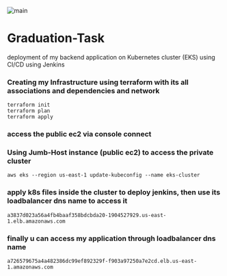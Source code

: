 ![main](https://github.com/Mustafa-Essam223/Infra-repo/assets/40956565/24bf6d3a-cbec-444d-b191-59669f1a6a0e)

# Graduation-Task
deployment of my backend application on Kubernetes cluster (EKS) using CI/CD using Jenkins
### Creating  my Infrastructure using terraform with its all associations and dependencies and network
```
terraform init 
terraform plan 
terraform apply 
```
### access the public ec2 via console connect
### Using Jumb-Host instance (public ec2) to access the private cluster
```
aws eks --region us-east-1 update-kubeconfig --name eks-cluster
```
### apply k8s files inside the cluster to deploy jenkins, then use its loadbalancer dns name to access it 
```
a3837d023a56a4fb4baaf358bdcbda20-1904527929.us-east-1.elb.amazonaws.com
```
### finally u can access my application through loadbalancer dns name
```
a726579675a4a482386dc99ef892329f-f903a97250a7e2cd.elb.us-east-1.amazonaws.com
```
